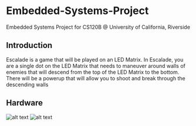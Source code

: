 # Embedded-Systems-Project
Embedded Systems Project for CS120B @ University of California, Riverside

## Introduction
Escalade is a game that will be played on an LED Matrix. In Escalade, you are a single dot on the LED Matrix that needs to maneuver around walls of enemies that will descend from the top of the LED Matrix to the bottom. There will be a powerup that will allow you to shoot and break through the descending walls

## Hardware
![alt text](https://github.com/Fyloh/Embedded-Systems-Project/tree/master/img/Board.jpg)
![alt text](https://github.com/Fyloh/Embedded-Systems-Project/tree/master/img/Game.jpg)
